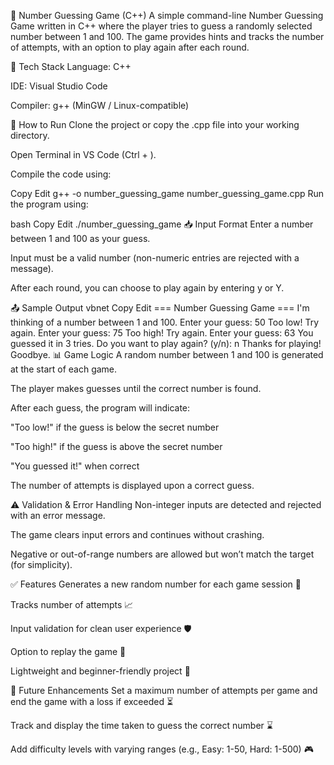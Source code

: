 🎯 Number Guessing Game (C++)
A simple command-line Number Guessing Game written in C++ where the player tries to guess a randomly selected number between 1 and 100. The game provides hints and tracks the number of attempts, with an option to play again after each round.

🧰 Tech Stack
Language: C++

IDE: Visual Studio Code

Compiler: g++ (MinGW / Linux-compatible)

🚀 How to Run
Clone the project or copy the .cpp file into your working directory.

Open Terminal in VS Code (Ctrl + ).

Compile the code using:

Copy
Edit
g++ -o number_guessing_game number_guessing_game.cpp
Run the program using:

bash
Copy
Edit
./number_guessing_game
📥 Input Format
Enter a number between 1 and 100 as your guess.

Input must be a valid number (non-numeric entries are rejected with a message).

After each round, you can choose to play again by entering y or Y.

📤 Sample Output
vbnet
Copy
Edit
=== Number Guessing Game ===
I'm thinking of a number between 1 and 100.
Enter your guess: 50
Too low! Try again.
Enter your guess: 75
Too high! Try again.
Enter your guess: 63
You guessed it in 3 tries.
Do you want to play again? (y/n): n
Thanks for playing! Goodbye.
📊 Game Logic
A random number between 1 and 100 is generated at the start of each game.

The player makes guesses until the correct number is found.

After each guess, the program will indicate:

"Too low!" if the guess is below the secret number

"Too high!" if the guess is above the secret number

"You guessed it!" when correct

The number of attempts is displayed upon a correct guess.

⚠️ Validation & Error Handling
Non-integer inputs are detected and rejected with an error message.

The game clears input errors and continues without crashing.

Negative or out-of-range numbers are allowed but won’t match the target (for simplicity).

✅ Features
Generates a new random number for each game session 🎲

Tracks number of attempts 📈

Input validation for clean user experience 🛡️

Option to replay the game 🔁

Lightweight and beginner-friendly project 🌱

🌟 Future Enhancements
Set a maximum number of attempts per game and end the game with a loss if exceeded ⏳

Track and display the time taken to guess the correct number ⌛

Add difficulty levels with varying ranges (e.g., Easy: 1-50, Hard: 1-500) 🎮

